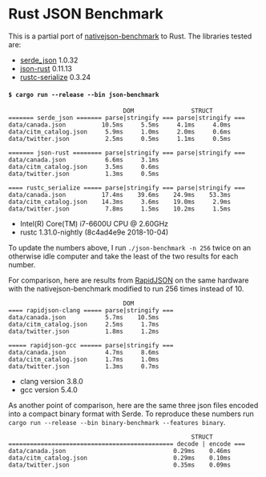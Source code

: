 # Rust JSON Benchmark

This is a partial port of
[nativejson-benchmark](https://github.com/miloyip/nativejson-benchmark)
to Rust. The libraries tested are:

- [serde\_json](https://github.com/serde-rs/json) 1.0.32
- [json-rust](https://github.com/maciejhirsz/json-rust) 0.11.13
- [rustc-serialize](https://github.com/rust-lang-nursery/rustc-serialize) 0.3.24

#### `$ cargo run --release --bin json-benchmark`

```
                                DOM                STRUCT
======= serde_json ======= parse|stringify === parse|stringify ===
data/canada.json          10.5ms     5.5ms     4.1ms     4.0ms
data/citm_catalog.json     5.9ms     1.0ms     2.0ms     0.6ms
data/twitter.json          2.5ms     0.5ms     1.1ms     0.5ms

======= json-rust ======== parse|stringify === parse|stringify ===
data/canada.json           6.6ms     3.1ms
data/citm_catalog.json     3.5ms     0.6ms
data/twitter.json          1.3ms     0.5ms

==== rustc_serialize ===== parse|stringify === parse|stringify ===
data/canada.json          17.4ms    39.6ms    24.9ms    53.3ms
data/citm_catalog.json    14.3ms     3.6ms    19.0ms     2.9ms
data/twitter.json          7.8ms     1.5ms    10.2ms     1.5ms
```

- Intel(R) Core(TM) i7-6600U CPU @ 2.60GHz
- rustc 1.31.0-nightly (8c4ad4e9e 2018-10-04)

To update the numbers above, I run `./json-benchmark -n 256` twice on an
otherwise idle computer and take the least of the two results for each number.

For comparison, here are results from
[RapidJSON](https://github.com/miloyip/rapidjson) on the same hardware with the
nativejson-benchmark modified to run 256 times instead of 10.

```
                                DOM
==== rapidjson-clang ===== parse|stringify ===
data/canada.json           5.7ms    10.5ms
data/citm_catalog.json     2.5ms     1.7ms
data/twitter.json          1.8ms     1.2ms

===== rapidjson-gcc ====== parse|stringify ===
data/canada.json           4.7ms     8.6ms
data/citm_catalog.json     1.7ms     1.0ms
data/twitter.json          1.3ms     0.7ms
```

- clang version 3.8.0
- gcc version 5.4.0

As another point of comparison, here are the same three json files encoded into
a compact binary format with Serde. To reproduce these numbers run `cargo run
--release --bin binary-benchmark --features binary`.

```
                                                   STRUCT
============================================== decode | encode ===
data/canada.json                              0.29ms    0.46ms
data/citm_catalog.json                        0.29ms    0.10ms
data/twitter.json                             0.35ms    0.09ms
```
